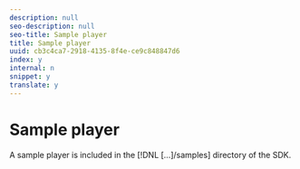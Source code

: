 ```yaml
---
description: null
seo-description: null
seo-title: Sample player
title: Sample player
uuid: cb3c4ca7-2918-4135-8f4e-ce9c848847d6
index: y
internal: n
snippet: y
translate: y
---
```


# Sample player

A sample player is included in the [!DNL  […]/samples] directory of the SDK.
